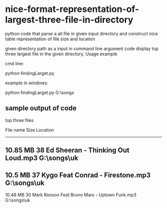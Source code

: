 # nice-format-representation-of-largest-three-file-in-directory
python code that parse a all file in given input directory and construct nice table representation of file size and location

given directory path as a input in command line argument code display top three largest file in the given directory.
Usage example

cmd line:

python findingLarget.py <directory path here>

example in windows:

python findingLarget.py G:\songs





sample output of code
----------------------------------------------------------------------

top three files

File name    Size                                              Location
-----------  ------------------------------------------------  -----------
10.85 MB     38 Ed Sheeran - Thinking Out Loud.mp3             G:\songs\uk
---------------------------------------------------------------------------
10.5 MB      37 Kygo Feat Conrad - Firestone.mp3               G:\songs\uk
---------------------------------------------------------------------------
10.48 MB     30 Mark Ronson Feat Bruno Mars - Uptown Funk.mp3  G:\songs\uk
